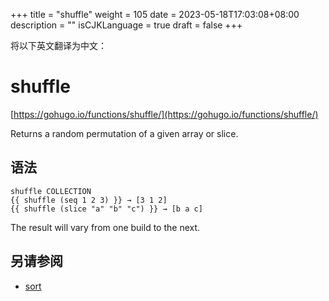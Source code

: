 +++
title = "shuffle"
weight = 105
date = 2023-05-18T17:03:08+08:00
description = ""
isCJKLanguage = true
draft = false
+++

将以下英文翻译为中文：
# shuffle

[https://gohugo.io/functions/shuffle/](https://gohugo.io/functions/shuffle/)

Returns a random permutation of a given array or slice.

## 语法

```
shuffle COLLECTION
{{ shuffle (seq 1 2 3) }} → [3 1 2] 
{{ shuffle (slice "a" "b" "c") }} → [b a c] 
```

The result will vary from one build to the next.

## 另请参阅

- [sort](https://gohugo.io/functions/sort/)
